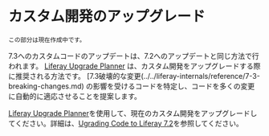 # カスタム開発のアップグレード

```{note}
この部分は現在作成中です。
```

7.3へのカスタムコードのアップデートは、7.2へのアップデートと同じ方法で行われます。 [Liferay Upgrade Planner](https://help.liferay.com/hc/en-us/articles/360029147451-Liferay-Upgrade-Planner) は、カスタム開発をアップグレードする際に推奨される方法です。 [7.3破壊的な変更(../../liferay-internals/reference/7-3-breaking-changes.md) の影響を受けるコードを特定し、コードを多くの変更に自動的に適応させることを提案します。

[Liferay Upgrade Planner](https://help.liferay.com/hc/en-us/articles/360029147451-Liferay-Upgrade-Planner)を使用して、現在のカスタム開発をアップグレードしてください。詳細は、[Ugrading Code to Liferay 7.2](https://help.liferay.com/hc/en-us/articles/360029316391-Introduction-to-Upgrading-Code-to-Liferay-DXP-7-2)を参照してください。